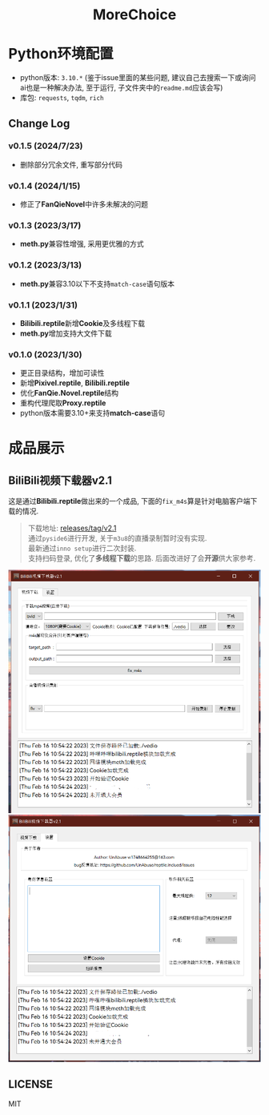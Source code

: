 <h1 align="center">MoreChoice</h1>

# Python环境配置
- python版本: `3.10.*` (鉴于issue里面的某些问题, 建议自己去搜索一下或询问ai也是一种解决办法, 至于运行, 子文件夹中的`readme.md`应该会写)
- 库包: `requests`, `tqdm`, `rich`

## Change Log
### v0.1.5 (2024/7/23)
- 删除部分冗余文件, 重写部分代码
### v0.1.4 (2024/1/15)
- 修正了**FanQieNovel**中许多未解决的问题
### v0.1.3 (2023/3/17)
- **meth.py**兼容性增强, 采用更优雅的方式
### v0.1.2 (2023/3/13)
- **meth.py**兼容3.10以下不支持`match-case`语句版本
### v0.1.1 (2023/1/31)
- **Bilibili.reptile**新增**Cookie**及多线程下载
- **meth.py**增加支持大文件下载
### v0.1.0 (2023/1/30)
- 更正目录结构，增加可读性  
- 新增**Pixivel.reptile**, **Bilibili.reptile**
- 优化**FanQie.Novel.reptile**结构
- 重构代理爬取**Proxy.reptile**
- python版本需要3.10+来支持**match-case**语句

# 成品展示
## BiliBili视频下载器v2.1
这是通过**Bilibili.reptile**做出来的一个成品, 下面的`fix_m4s`算是针对电脑客户端下载的情况.  
> 下载地址: [releases/tag/v2.1 ](/releases/tag/v2.1)  
> 通过`pyside6`进行开发, 关于`m3u8`的直播录制暂时没有实现.   
> 最新通过`inno setup`进行二次封装.  
> 支持扫码登录, 优化了**多线程下载**的思路.
> 后面改进好了会**开源**供大家参考.  

![图片1](/image/1.png)
![图片2](/image/2.png)

## LICENSE
MIT
